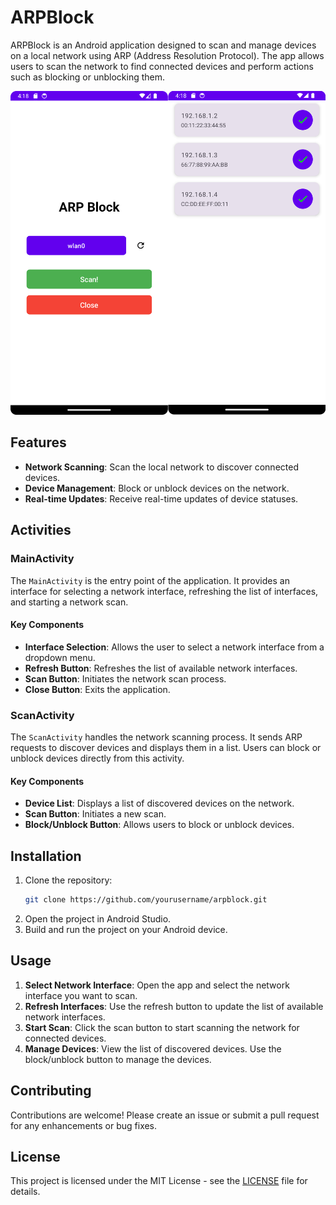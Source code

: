 # ARPBlock

ARPBlock is an Android application designed to scan and manage devices on a local network using ARP (Address Resolution Protocol). The app allows users to scan the network to find connected devices and perform actions such as blocking or unblocking them.

![MainActivity](img/preview.png)

## Features

- **Network Scanning**: Scan the local network to discover connected devices.
- **Device Management**: Block or unblock devices on the network.
- **Real-time Updates**: Receive real-time updates of device statuses.

## Activities

### MainActivity

The `MainActivity` is the entry point of the application. It provides an interface for selecting a network interface, refreshing the list of interfaces, and starting a network scan.

#### Key Components

- **Interface Selection**: Allows the user to select a network interface from a dropdown menu.
- **Refresh Button**: Refreshes the list of available network interfaces.
- **Scan Button**: Initiates the network scan process.
- **Close Button**: Exits the application.

### ScanActivity

The `ScanActivity` handles the network scanning process. It sends ARP requests to discover devices and displays them in a list. Users can block or unblock devices directly from this activity.

#### Key Components

- **Device List**: Displays a list of discovered devices on the network.
- **Scan Button**: Initiates a new scan.
- **Block/Unblock Button**: Allows users to block or unblock devices.

## Installation

1. Clone the repository:
    ```sh
    git clone https://github.com/yourusername/arpblock.git
    ```
2. Open the project in Android Studio.
3. Build and run the project on your Android device.

## Usage

1. **Select Network Interface**: Open the app and select the network interface you want to scan.
2. **Refresh Interfaces**: Use the refresh button to update the list of available network interfaces.
3. **Start Scan**: Click the scan button to start scanning the network for connected devices.
4. **Manage Devices**: View the list of discovered devices. Use the block/unblock button to manage the devices.

## Contributing

Contributions are welcome! Please create an issue or submit a pull request for any enhancements or bug fixes.

## License

This project is licensed under the MIT License - see the [LICENSE](LICENSE) file for details.